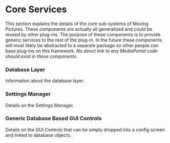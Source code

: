 # Core Services #
This section explains the details of the core sub-systems of Moving Pictures. These components are actually all generalized and could be reused by other plug-ins. The purpose of these components is to provide generic services to the rest of the plug-in. In the future these components will most likely be abstracted to a separate package so other people can base plug-ins on this framework. _No direct link to any MediaPortal code should exist in these components._

### Database Layer ###
Information about the database layer.

### Settings Manager ###
Details on the Settings Manager.

### Generic Database Based GUI Controls ###
Details on the GUI Controls that can be simply dropped into a config screen and linked to database objects.